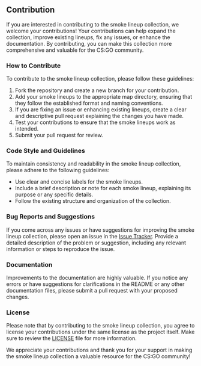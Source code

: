 ## Contribution

If you are interested in contributing to the smoke lineup collection, we welcome your contributions! Your contributions can help expand the collection, improve existing lineups, fix any issues, or enhance the documentation. By contributing, you can make this collection more comprehensive and valuable for the CS:GO community.

### How to Contribute

To contribute to the smoke lineup collection, please follow these guidelines:

1. Fork the repository and create a new branch for your contribution.
2. Add your smoke lineups to the appropriate map directory, ensuring that they follow the established format and naming conventions.
3. If you are fixing an issue or enhancing existing lineups, create a clear and descriptive pull request explaining the changes you have made.
4. Test your contributions to ensure that the smoke lineups work as intended.
5. Submit your pull request for review.

### Code Style and Guidelines

To maintain consistency and readability in the smoke lineup collection, please adhere to the following guidelines:

- Use clear and concise labels for the smoke lineups.
- Include a brief description or note for each smoke lineup, explaining its purpose or any specific details.
- Follow the existing structure and organization of the collection.

### Bug Reports and Suggestions

If you come across any issues or have suggestions for improving the smoke lineup collection, please open an issue in the [Issue Tracker](https://github.com/SigmaSkid/csgo-utility/issues). Provide a detailed description of the problem or suggestion, including any relevant information or steps to reproduce the issue.

### Documentation

Improvements to the documentation are highly valuable. If you notice any errors or have suggestions for clarifications in the README or any other documentation files, please submit a pull request with your proposed changes.

### License

Please note that by contributing to the smoke lineup collection, you agree to license your contributions under the same license as the project itself. Make sure to review the [LICENSE](LICENSE.md) file for more information.

We appreciate your contributions and thank you for your support in making the smoke lineup collection a valuable resource for the CS:GO community!
